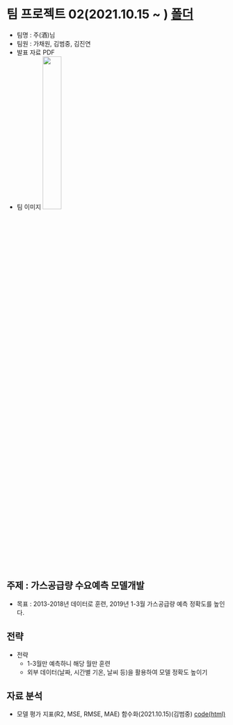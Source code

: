 # 팀 프로젝트 02(2021.10.15 ~ ) [폴더](https://github.com/kbjung/LikeLion_13th_DataCourse/tree/main/TP02)
- 팀명 : 주(酒)님
- 팀원 : 가채원, 김범중, 김진연
- 발표 자료 PDF
- 팀 이미지
  <img src="https://user-images.githubusercontent.com/88702587/137455740-340c287b-8002-459b-afe5-50267803347b.png" width=30%>
    
## 주제 : 가스공급량 수요예측 모델개발
+ 목표 : 2013-2018년 데이터로 훈련, 2019년 1-3월 가스공급량 예측 정확도를 높인다.

## 전략
+ 전략
  - 1-3월만 예측하니 해당 월만 훈련
  - 외부 데이터(날짜, 시간별 기온, 날씨 등)을 활용하여 모델 정확도 높이기

## 자료 분석
+ 모델 평가 지표(R2, MSE, RMSE, MAE) 함수화(2021.10.15)(김범중) [code(html)](https://kbjung.github.io/LikeLion_13th_DataCourse/TP02/2021.10.15_02_평가지표(dacon).html)
